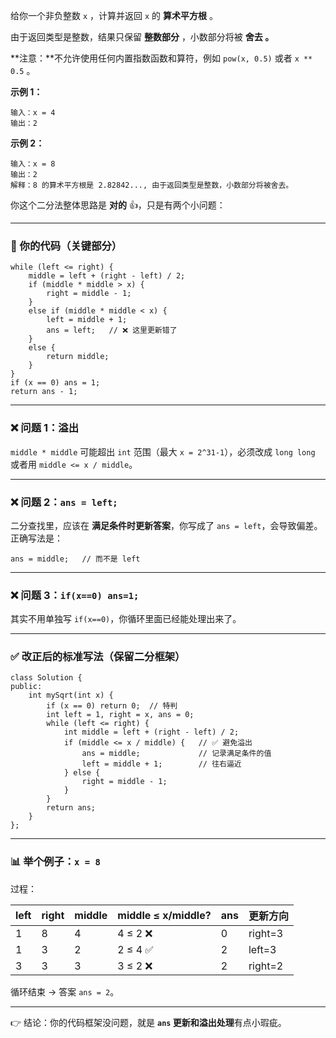 给你一个非负整数 `x` ，计算并返回 `x` 的 **算术平方根** 。

由于返回类型是整数，结果只保留 **整数部分** ，小数部分将被 **舍去 。**

**注意：**不允许使用任何内置指数函数和算符，例如 `pow(x, 0.5)` 或者 `x ** 0.5` 。

 

**示例 1：**

```
输入：x = 4
输出：2
```

**示例 2：**

```
输入：x = 8
输出：2
解释：8 的算术平方根是 2.82842..., 由于返回类型是整数，小数部分将被舍去。
```



你这个二分法整体思路是 **对的** 👍，只是有两个小问题：

------

### 📌 你的代码（关键部分）

```
while (left <= right) {
    middle = left + (right - left) / 2;
    if (middle * middle > x) {
        right = middle - 1;
    }
    else if (middle * middle < x) {
        left = middle + 1;
        ans = left;   // ❌ 这里更新错了
    }
    else {
        return middle;
    }
}
if (x == 0) ans = 1;
return ans - 1;
```

------

### ❌ 问题 1：溢出

`middle * middle` 可能超出 `int` 范围（最大 `x = 2^31-1`），必须改成 `long long` 或者用 `middle <= x / middle`。

------

### ❌ 问题 2：`ans = left;`

二分查找里，应该在 **满足条件时更新答案**，你写成了 `ans = left`，会导致偏差。
 正确写法是：

```
ans = middle;   // 而不是 left
```

------

### ❌ 问题 3：`if(x==0) ans=1;`

其实不用单独写 `if(x==0)`，你循环里面已经能处理出来了。

------

### ✅ 改正后的标准写法（保留二分框架）

```
class Solution {
public:
    int mySqrt(int x) {
        if (x == 0) return 0;  // 特判
        int left = 1, right = x, ans = 0;
        while (left <= right) {
            int middle = left + (right - left) / 2;
            if (middle <= x / middle) {   // ✅ 避免溢出
                ans = middle;             // 记录满足条件的值
                left = middle + 1;        // 往右逼近
            } else {
                right = middle - 1;
            }
        }
        return ans;
    }
};
```

------

### 📊 举个例子：`x = 8`

过程：

| left | right | middle | middle ≤ x/middle? | ans  | 更新方向 |
| ---- | ----- | ------ | ------------------ | ---- | -------- |
| 1    | 8     | 4      | 4 ≤ 2 ❌            | 0    | right=3  |
| 1    | 3     | 2      | 2 ≤ 4 ✅            | 2    | left=3   |
| 3    | 3     | 3      | 3 ≤ 2 ❌            | 2    | right=2  |

循环结束 → 答案 `ans = 2`。

------

👉 结论：你的代码框架没问题，就是 **`ans` 更新和溢出处理**有点小瑕疵。
